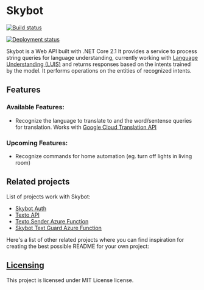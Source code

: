 # Skybot

[![Build status](https://ma-vsts.visualstudio.com/Skybot/_apis/build/status/Skybot-Docker%20container-CI)](https://ma-vsts.visualstudio.com/Skybot/_build/latest?definitionId=7)


[![Deployment status](https://ma-vsts.vsrm.visualstudio.com/_apis/public/Release/badge/bb2300aa-d207-49d7-ba65-26338ad77a90/4/4)](https://ma-vsts.vsrm.visualstudio.com/_apis/public/Release/badge/bb2300aa-d207-49d7-ba65-26338ad77a90/4/4)

Skybot is a Web API built with .NET Core 2.1
It provides a service to process string queries for language understanding, currently working with [Language Understanding (LUIS)](https://www.luis.ai) and returns responses based on the intents trained by the model. It performs operations on the entities of recognized intents.

## Features

### Available Features:
* Recognize the language to translate to and the word/sentense queries for translation. Works with [Google Cloud Translation API](https://cloud.google.com/translate/docs/)

### Upcoming Features:
* Recognize commands for home automation (eg. turn off lights in living room)

## Related projects

List of projects work with Skybot:
* [Skybot Auth](https://github.com/malekatwiz/Skybot.Auth)
* [Texto API](https://github.com/malekatwiz/Texto.Api)
* [Texto Sender Azure Function](https://github.com/malekatwiz/Texto.Sender.Function)
* [Skybot Text Guard Azure Function](https://github.com/malekatwiz/Skybot.Text.Guard)

Here's a list of other related projects where you can find inspiration for
creating the best possible README for your own project:

## [Licensing](/LICENSE)

This project is licensed under MIT License license.